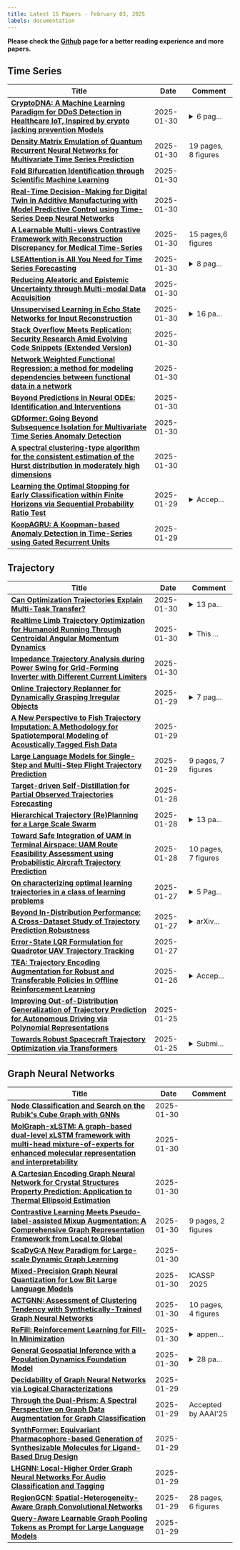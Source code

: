 ```yaml
---
title: Latest 15 Papers - February 03, 2025
labels: documentation
---
```

**Please check the [Github](https://github.com/zezhishao/MTS_Daily_ArXiv) page for a better reading experience and more papers.**

## Time Series
| **Title** | **Date** | **Comment** |
| --- | --- | --- |
| **[CryptoDNA: A Machine Learning Paradigm for DDoS Detection in Healthcare IoT, Inspired by crypto jacking prevention Models](http://arxiv.org/abs/2501.18549v1)** | 2025-01-30 | <details><summary>6 pag...</summary><p>6 pages, 8 figures, under review</p></details> |
| **[Density Matrix Emulation of Quantum Recurrent Neural Networks for Multivariate Time Series Prediction](http://arxiv.org/abs/2310.20671v2)** | 2025-01-30 | 19 pages, 8 figures |
| **[Fold Bifurcation Identification through Scientific Machine Learning](http://arxiv.org/abs/2312.14210v2)** | 2025-01-30 |  |
| **[Real-Time Decision-Making for Digital Twin in Additive Manufacturing with Model Predictive Control using Time-Series Deep Neural Networks](http://arxiv.org/abs/2501.07601v2)** | 2025-01-30 |  |
| **[A Learnable Multi-views Contrastive Framework with Reconstruction Discrepancy for Medical Time-Series](http://arxiv.org/abs/2501.18367v1)** | 2025-01-30 | 15 pages,6 figures |
| **[LSEAttention is All You Need for Time Series Forecasting](http://arxiv.org/abs/2410.23749v3)** | 2025-01-30 | <details><summary>8 pag...</summary><p>8 pages with referencing, 1 figure, 5 tables</p></details> |
| **[Reducing Aleatoric and Epistemic Uncertainty through Multi-modal Data Acquisition](http://arxiv.org/abs/2501.18268v1)** | 2025-01-30 |  |
| **[Unsupervised Learning in Echo State Networks for Input Reconstruction](http://arxiv.org/abs/2501.11409v2)** | 2025-01-30 | <details><summary>16 pa...</summary><p>16 pages, 7 figures, regular paper</p></details> |
| **[Stack Overflow Meets Replication: Security Research Amid Evolving Code Snippets (Extended Version)](http://arxiv.org/abs/2501.16948v2)** | 2025-01-30 |  |
| **[Network Weighted Functional Regression: a method for modeling dependencies between functional data in a network](http://arxiv.org/abs/2501.18221v1)** | 2025-01-30 |  |
| **[Beyond Predictions in Neural ODEs: Identification and Interventions](http://arxiv.org/abs/2106.12430v2)** | 2025-01-30 |  |
| **[GDformer: Going Beyond Subsequence Isolation for Multivariate Time Series Anomaly Detection](http://arxiv.org/abs/2501.18196v1)** | 2025-01-30 |  |
| **[A spectral clustering-type algorithm for the consistent estimation of the Hurst distribution in moderately high dimensions](http://arxiv.org/abs/2501.18115v1)** | 2025-01-30 |  |
| **[Learning the Optimal Stopping for Early Classification within Finite Horizons via Sequential Probability Ratio Test](http://arxiv.org/abs/2501.18059v1)** | 2025-01-29 | <details><summary>Accep...</summary><p>Accepted to International Conference on Learning Representations (ICLR) 2025</p></details> |
| **[KoopAGRU: A Koopman-based Anomaly Detection in Time-Series using Gated Recurrent Units](http://arxiv.org/abs/2501.17976v1)** | 2025-01-29 |  |

## Trajectory
| **Title** | **Date** | **Comment** |
| --- | --- | --- |
| **[Can Optimization Trajectories Explain Multi-Task Transfer?](http://arxiv.org/abs/2408.14677v2)** | 2025-01-30 | <details><summary>13 pa...</summary><p>13 pages; Published in TMLR</p></details> |
| **[Realtime Limb Trajectory Optimization for Humanoid Running Through Centroidal Angular Momentum Dynamics](http://arxiv.org/abs/2501.17351v2)** | 2025-01-30 | <details><summary>This ...</summary><p>This paper has been accepted for publication at the IEEE International Conference on Robotics and Automation (ICRA), Atlanta 2025. v2: - A Github link to the proposed optimization tool is added. - There are no changes in the method and results</p></details> |
| **[Impedance Trajectory Analysis during Power Swing for Grid-Forming Inverter with Different Current Limiters](http://arxiv.org/abs/2501.18063v1)** | 2025-01-30 |  |
| **[Online Trajectory Replanner for Dynamically Grasping Irregular Objects](http://arxiv.org/abs/2501.17968v1)** | 2025-01-29 | <details><summary>7 pag...</summary><p>7 pages. Accepted to ICRA 2025</p></details> |
| **[A New Perspective to Fish Trajectory Imputation: A Methodology for Spatiotemporal Modeling of Acoustically Tagged Fish Data](http://arxiv.org/abs/2408.13220v2)** | 2025-01-29 |  |
| **[Large Language Models for Single-Step and Multi-Step Flight Trajectory Prediction](http://arxiv.org/abs/2501.17459v1)** | 2025-01-29 | 9 pages, 7 figures |
| **[Target-driven Self-Distillation for Partial Observed Trajectories Forecasting](http://arxiv.org/abs/2501.16767v1)** | 2025-01-28 |  |
| **[Hierarchical Trajectory (Re)Planning for a Large Scale Swarm](http://arxiv.org/abs/2501.16743v1)** | 2025-01-28 | <details><summary>13 pa...</summary><p>13 pages, 14 figures. arXiv admin note: substantial text overlap with arXiv:2407.02777</p></details> |
| **[Toward Safe Integration of UAM in Terminal Airspace: UAM Route Feasibility Assessment using Probabilistic Aircraft Trajectory Prediction](http://arxiv.org/abs/2501.16599v1)** | 2025-01-28 | 10 pages, 7 figures |
| **[On characterizing optimal learning trajectories in a class of learning problems](http://arxiv.org/abs/2501.16521v1)** | 2025-01-27 | <details><summary>5 Pag...</summary><p>5 Pages (A further extension of the paper: arXiv:2412.08772)</p></details> |
| **[Beyond In-Distribution Performance: A Cross-Dataset Study of Trajectory Prediction Robustness](http://arxiv.org/abs/2501.15842v1)** | 2025-01-27 | <details><summary>arXiv...</summary><p>arXiv admin note: text overlap with arXiv:2407.13431</p></details> |
| **[Error-State LQR Formulation for Quadrotor UAV Trajectory Tracking](http://arxiv.org/abs/2501.15768v1)** | 2025-01-27 |  |
| **[TEA: Trajectory Encoding Augmentation for Robust and Transferable Policies in Offline Reinforcement Learning](http://arxiv.org/abs/2411.19133v2)** | 2025-01-26 | <details><summary>Accep...</summary><p>Accepted to ESANN 2025</p></details> |
| **[Improving Out-of-Distribution Generalization of Trajectory Prediction for Autonomous Driving via Polynomial Representations](http://arxiv.org/abs/2407.13431v3)** | 2025-01-25 |  |
| **[Towards Robust Spacecraft Trajectory Optimization via Transformers](http://arxiv.org/abs/2410.05585v2)** | 2025-01-25 | <details><summary>Submi...</summary><p>Submitted to the IEEE Aerospace Conference 2025. 13 pages, 10 figures</p></details> |

## Graph Neural Networks
| **Title** | **Date** | **Comment** |
| --- | --- | --- |
| **[Node Classification and Search on the Rubik's Cube Graph with GNNs](http://arxiv.org/abs/2501.18580v1)** | 2025-01-30 |  |
| **[MolGraph-xLSTM: A graph-based dual-level xLSTM framework with multi-head mixture-of-experts for enhanced molecular representation and interpretability](http://arxiv.org/abs/2501.18439v1)** | 2025-01-30 |  |
| **[A Cartesian Encoding Graph Neural Network for Crystal Structures Property Prediction: Application to Thermal Ellipsoid Estimation](http://arxiv.org/abs/2501.18369v1)** | 2025-01-30 |  |
| **[Contrastive Learning Meets Pseudo-label-assisted Mixup Augmentation: A Comprehensive Graph Representation Framework from Local to Global](http://arxiv.org/abs/2501.18357v1)** | 2025-01-30 | 9 pages, 2 figures |
| **[ScaDyG:A New Paradigm for Large-scale Dynamic Graph Learning](http://arxiv.org/abs/2501.16002v2)** | 2025-01-30 |  |
| **[Mixed-Precision Graph Neural Quantization for Low Bit Large Language Models](http://arxiv.org/abs/2501.18154v1)** | 2025-01-30 | ICASSP 2025 |
| **[ACTGNN: Assessment of Clustering Tendency with Synthetically-Trained Graph Neural Networks](http://arxiv.org/abs/2501.18112v1)** | 2025-01-30 | 10 pages, 4 figures |
| **[ReFill: Reinforcement Learning for Fill-In Minimization](http://arxiv.org/abs/2501.16130v2)** | 2025-01-30 | <details><summary>appen...</summary><p>appendix added with remaining experiments</p></details> |
| **[General Geospatial Inference with a Population Dynamics Foundation Model](http://arxiv.org/abs/2411.07207v4)** | 2025-01-30 | <details><summary>28 pa...</summary><p>28 pages, 16 figures, preprint; v4: updated authors</p></details> |
| **[Decidability of Graph Neural Networks via Logical Characterizations](http://arxiv.org/abs/2404.18151v4)** | 2025-01-29 |  |
| **[Through the Dual-Prism: A Spectral Perspective on Graph Data Augmentation for Graph Classification](http://arxiv.org/abs/2401.09953v3)** | 2025-01-29 | Accepted by AAAI'25 |
| **[SynthFormer: Equivariant Pharmacophore-based Generation of Synthesizable Molecules for Ligand-Based Drug Design](http://arxiv.org/abs/2410.02718v2)** | 2025-01-29 |  |
| **[LHGNN: Local-Higher Order Graph Neural Networks For Audio Classification and Tagging](http://arxiv.org/abs/2501.03464v2)** | 2025-01-29 |  |
| **[RegionGCN: Spatial-Heterogeneity-Aware Graph Convolutional Networks](http://arxiv.org/abs/2501.17599v1)** | 2025-01-29 | 28 pages, 6 figures |
| **[Query-Aware Learnable Graph Pooling Tokens as Prompt for Large Language Models](http://arxiv.org/abs/2501.17549v1)** | 2025-01-29 |  |

